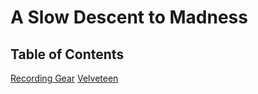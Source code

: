 # A Slow Descent to Madness

## Table of Contents
[Recording Gear](gear.md)
[Velveteen](velveteen.md)


